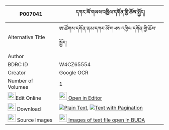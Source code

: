 |P007041|དཀར་མོ་གཡས་འཁྱིལ་དགོན་གྱི་ཆོས་སྤྱོད། 
| --- | --- 
|Alternative Title |ཨ་ཚོགས་དགོན་ནམ་དཀར་མོ་གཡས་འཁྱིལ་དགོན་གྱི་ཆོས་སྤྱོད།
|Author | 
|BDRC ID | W4CZ65554
|Creator | Google OCR
|Number of Volumes| 1
|<img width="25" src="https://img.icons8.com/color/25/000000/edit-property.png">Edit Online| [<img width="25" src="https://avatars.githubusercontent.com/u/45091458?s=200&v=4"> Open in Editor](http://editor.openpecha.org/P007041)
|<img width="25" src="https://img.icons8.com/fluent/48/000000/download-2.png"/>  Download | [![](https://img.icons8.com/color/20/000000/txt.png)Plain Text](https://github.com/Openpecha/P007041/releases/download/v2/karmo_yekhyil_gon_gyi_chocho_plain_P007041.zip), [![](https://img.icons8.com/color/20/000000/txt.png)Text with Pagination](https://github.com/Openpecha/P007041/releases/download/v2/karmo_yekhyil_gon_gyi_chocho_pages_P007041.zip)
|<img width="25" src="https://img.icons8.com/plasticine/100/000000/pictures-folder.png"/>  Source Images | [<img width="25" src="https://library.bdrc.io/icons/BUDA-small.svg"> Images of text file open in BUDA](https://library.bdrc.io/show/bdr:W4CZ65554)